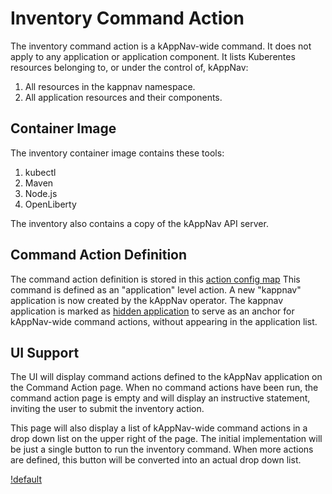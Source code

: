 # Inventory Command Action

The inventory command action is a kAppNav-wide command.  It does not apply to any application or application component. 
It lists Kuberentes resources belonging to, or under the control of, kAppNav: 

1. All resources in the kappnav namespace.
1. All application resources and their components.

## Container Image

The inventory container image contains these tools: 

1. kubectl 
1. Maven
1. Node.js
1. OpenLiberty

The inventory also contains a copy of the kAppNav API server. 

## Command Action Definition

The command action definition is stored in this [action config map](https://github.com/kappnav/operator/blob/master/deploy/maps/action/configmap.action.application.kappnav.yaml)
This command is defined as an "application" level action.  A new "kappnav" application is now created by the kAppNav operator. 
The kappnav application is marked as [hidden application]() to serve as an anchor for kAppNav-wide command actions, without 
appearing in the application list. 

## UI Support 

The UI will display command actions defined to the kAppNav application on the Command Action page.  When no command actions 
have been run, the command action page is empty and will display an instructive statement, inviting the user to submit the 
inventory action.  

This page will also display a list of kAppNav-wide command actions in a drop down list on the upper right 
of the page.  The initial implementation will be just a single button to run the inventory command. When more
actions are defined, this button will be converted into an actual drop down list. 

[!default](https://github.com/kappnav/design/blob/master/images/default-command-actions.png)

